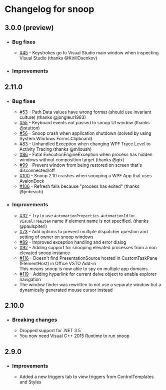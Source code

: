 ﻿# Changelog for snoop

## 3.0.0 (preview)
- ### Bug fixes
  -  [#45](../../issues/45) - Keystrokes go to Visual Studio main window when inspecting Visual Studio (thanks @KirillOsenkov)

- ### Improvements


## 2.11.0
- ### Bug fixes
  -  [#53](../../issues/53) - Path Data values have wrong format (should use invariant culture) (thanks @jongleur1983)
  -  [#55](../../issues/55) - Keyboard events not passed to snoop UI window (thanks @stutton)
  -  [#56](../../issues/56) - Snoop crash when application shutdown (solved by using System.Windows.Forms.Clipboard)
  -  [#83](../../issues/83) - Unhandled Exception when changing WPF Trace Level to Activity Tracing (thanks @miloush)
  -  [#86](../../issues/86) - Fatal ExecutionEngineException when process has hidden windows without composition target (thanks @gix)
  -  [#99](../../issues/99) - Prevent window from being restored on screen that's disconnected/off
  -  [#100](../../issues/100) - Snoop 2.10 crashes when snooping a WPF App that uses AvalonDock
  -  [#106](../../issues/106) - Refresh fails because "process has exited" (thanks @jmbeach)

- ### Improvements
  -  [#32](../../issues/32) - Try to use `AutomationProperties.AutomationId` for `VisualTreeItem` name if element name is not specified. (thanks @paulspiteri)
  -  [#73](../../issues/73) - Add options to prevent multiple dispatcher question and setting of owner on snoop windows
  -  [#89](../../issues/89) - Improved exception handling and error dialog
  -  [#92](../../issues/92) - Adding support for snooping elevated processes from a non elevated snoop instance
  -  [#116](../../issues/116) - Doesn't find PresentationSource hosted in CustomTaskPane (ElementHost) in Office VSTO Add-in  
  This means snoop is now able to spy on multiple app domains.
  -  [#119](../../issues/119) - Adding hyperlink for current delve object to enable explorer navigation
  - The window finder was rewritten to not use a separate window but a dynamically generated mouse cursor instead

## 2.10.0
- ### Breaking changes
  - Dropped support for .NET 3.5
  - You now need Visual C++ 2015 Runtime to run snoop

## 2.9.0
- ### Improvements
  - Added a new triggers tab to view triggers from ControlTemplates and Styles